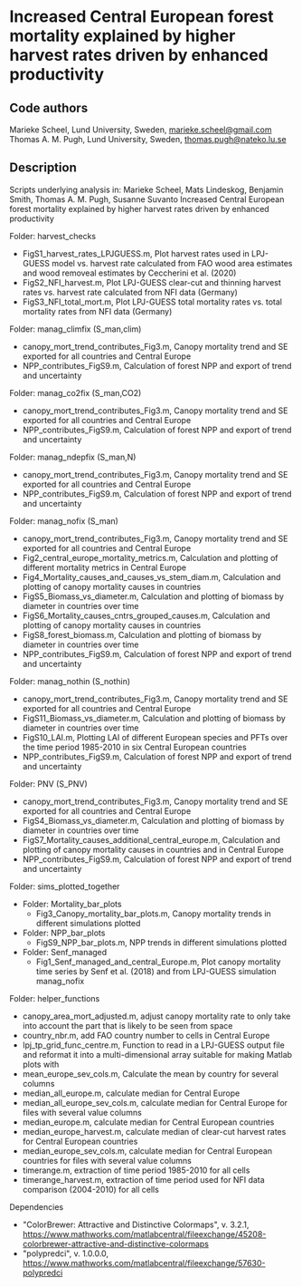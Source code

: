 # Increased Central European forest mortality explained by higher harvest rates driven by enhanced productivity

## Code authors
Marieke Scheel, Lund University, Sweden, marieke.scheel@gmail.com
Thomas A. M. Pugh, Lund University, Sweden, thomas.pugh@nateko.lu.se

## Description
Scripts underlying analysis in:
Marieke Scheel, Mats Lindeskog, Benjamin Smith, Thomas A. M. Pugh, Susanne Suvanto
Increased Central European forest mortality explained by higher harvest rates driven by enhanced productivity

Folder: harvest_checks
- FigS1_harvest_rates_LPJGUESS.m, Plot harvest rates used in LPJ-GUESS model vs. harvest rate calculated from FAO wood area estimates and wood removeal estimates by Ceccherini et al. (2020)
- FigS2_NFI_harvest.m, Plot LPJ-GUESS clear-cut and thinning harvest rates vs. harvest rate calculated from NFI data (Germany)
- FigS3_NFI_total_mort.m, Plot LPJ-GUESS total mortality rates vs. total mortality rates from NFI data (Germany)

Folder: manag_climfix (S_man,clim)
- canopy_mort_trend_contributes_Fig3.m, Canopy mortality trend and SE exported for all countries and Central Europe
- NPP_contributes_FigS9.m, Calculation of forest NPP and export of trend and uncertainty

Folder: manag_co2fix (S_man,CO2)
- canopy_mort_trend_contributes_Fig3.m, Canopy mortality trend and SE exported for all countries and Central Europe
- NPP_contributes_FigS9.m, Calculation of forest NPP and export of trend and uncertainty

Folder: manag_ndepfix (S_man,N)
- canopy_mort_trend_contributes_Fig3.m, Canopy mortality trend and SE exported for all countries and Central Europe
- NPP_contributes_FigS9.m, Calculation of forest NPP and export of trend and uncertainty

Folder: manag_nofix (S_man)
- canopy_mort_trend_contributes_Fig3.m, Canopy mortality trend and SE exported for all countries and Central Europe
- Fig2_central_europe_mortality_metrics.m, Calculation and plotting of different mortality metrics in Central Europe
- Fig4_Mortality_causes_and_causes_vs_stem_diam.m, Calculation and plotting of canopy mortality causes in countries
- FigS5_Biomass_vs_diameter.m, Calculation and plotting of biomass by diameter in countries over time
- FigS6_Mortality_causes_cntrs_grouped_causes.m, Calculation and plotting of canopy mortality causes in countries
- FigS8_forest_biomass.m, Calculation and plotting of biomass by diameter in countries over time
- NPP_contributes_FigS9.m, Calculation of forest NPP and export of trend and uncertainty

Folder: manag_nothin (S_nothin)
- canopy_mort_trend_contributes_Fig3.m, Canopy mortality trend and SE exported for all countries and Central Europe
- FigS11_Biomass_vs_diameter.m, Calculation and plotting of biomass by diameter in countries over time
- FigS10_LAI.m, Plotting LAI of different European species and PFTs over the time period 1985-2010 in six Central European countries
- NPP_contributes_FigS9.m, Calculation of forest NPP and export of trend and uncertainty

Folder: PNV (S_PNV)
- canopy_mort_trend_contributes_Fig3.m, Canopy mortality trend and SE exported for all countries and Central Europe
- FigS4_Biomass_vs_diameter.m, Calculation and plotting of biomass by diameter in countries over time
- FigS7_Mortality_causes_additional_central_europe.m, Calculation and plotting of canopy mortality causes in countries and in Central Europe
- NPP_contributes_FigS9.m, Calculation of forest NPP and export of trend and uncertainty

Folder: sims_plotted_together
- Folder: Mortality_bar_plots
    - Fig3_Canopy_mortality_bar_plots.m, Canopy mortality trends in different simulations plotted
- Folder: NPP_bar_plots
    - FigS9_NPP_bar_plots.m, NPP trends in different simulations plotted
- Folder: Senf_managed
    - Fig1_Senf_managed_and_central_Europe.m, Plot canopy mortality time series by Senf et al. (2018) and from LPJ-GUESS simulation manag_nofix

Folder: helper_functions
- canopy_area_mort_adjusted.m, adjust canopy mortality rate to only take into account the part that is likely to be seen from space
- country_nbr.m, add FAO country number to cells in Central Europe
- lpj_tp_grid_func_centre.m, Function to read in a LPJ-GUESS output file and reformat it into a multi-dimensional array suitable for making Matlab plots with
- mean_europe_sev_cols.m, Calculate the mean by country for several columns
- median_all_europe.m, calculate median for Central Europe
- median_all_europe_sev_cols.m, calculate median for Central Europe for files with several value columns
- median_europe.m, calculate median for Central European countries
- median_europe_harvest.m, calculate median of clear-cut harvest rates for Central European countries 
- median_europe_sev_cols.m, calculate median for Central European countries for files with several value columns
- timerange.m, extraction of time period 1985-2010 for all cells 
- timerange_harvest.m, extraction of time period used for NFI data comparison (2004-2010) for all cells 

Dependencies
- "ColorBrewer: Attractive and Distinctive Colormaps", v. 3.2.1, https://www.mathworks.com/matlabcentral/fileexchange/45208-colorbrewer-attractive-and-distinctive-colormaps
-  "polypredci", v. 1.0.0.0, https://www.mathworks.com/matlabcentral/fileexchange/57630-polypredci
